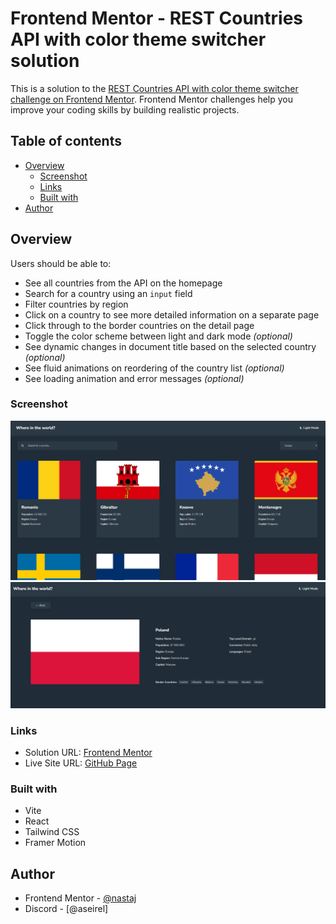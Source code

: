 # Frontend Mentor - REST Countries API with color theme switcher solution

This is a solution to the [REST Countries API with color theme switcher challenge on Frontend Mentor](https://www.frontendmentor.io/challenges/rest-countries-api-with-color-theme-switcher-5cacc469fec04111f7b848ca). Frontend Mentor challenges help you improve your coding skills by building realistic projects.

## Table of contents

- [Overview](#overview)
  - [Screenshot](#screenshot)
  - [Links](#links)
  - [Built with](#built-with)
- [Author](#author)

## Overview

Users should be able to:

- See all countries from the API on the homepage
- Search for a country using an `input` field
- Filter countries by region
- Click on a country to see more detailed information on a separate page
- Click through to the border countries on the detail page
- Toggle the color scheme between light and dark mode _(optional)_
- See dynamic changes in document title based on the selected country _(optional)_
- See fluid animations on reordering of the country list _(optional)_
- See loading animation and error messages _(optional)_

### Screenshot

![](./screenshot-1.png)
![](./screenshot-2.png)

### Links

- Solution URL: [Frontend Mentor](https://www.frontendmentor.io/solutions/rest-countries-api-page-using-react-tailwind-css-and-framer-motion-2FWhKAtLvq)
- Live Site URL: [GitHub Page](https://nastaj.github.io/rest-countries-api-page/)

### Built with

- Vite
- React
- Tailwind CSS
- Framer Motion

## Author

- Frontend Mentor - [@nastaj](https://www.frontendmentor.io/profile/nastaj)
- Discord - [@aseirel]
